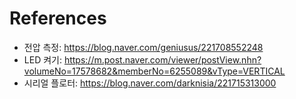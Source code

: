 # References

* 전압 측정: https://blog.naver.com/geniusus/221708552248
* LED 켜기: https://m.post.naver.com/viewer/postView.nhn?volumeNo=17578682&memberNo=6255089&vType=VERTICAL
* 시리얼 플로터: https://blog.naver.com/darknisia/221715313000

